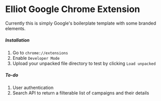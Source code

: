 # Elliot Google Chrome Extension
Currently this is simply Google's boilerplate template with some branded elements.

##### Installation

1. Go to `chrome://extensions`
2. Enable `Developer Mode`
3. Upload your unpacked file directory to test by clicking `Load unpacked`

##### To-do

1. User authentication
2. Search API to return a filterable list of campaigns and their details
